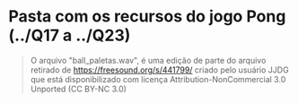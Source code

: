 # Pasta com os recursos do jogo Pong (../Q17 a ../Q23)
> O arquivo "ball_paletas.wav", é uma edição de parte do arquivo retirado de https://freesound.org/s/441799/
> criado pelo usuário JJDG que está disponibilizado com licença Attribution-NonCommercial
> 3.0 Unported (CC BY-NC 3.0) 
